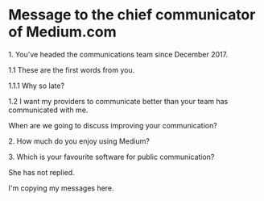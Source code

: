 # Message to the chief communicator of Medium.com

1\. You've headed the communications team since December 2017.

1.1 These are the first words from you.

1.1.1 Why so late?

1.2 I want my providers to communicate better than your team has communicated with me.

When are we going to discuss improving your communication?

2\. How much do you enjoy using Medium?

3\. Which is your favourite software for public communication?

She has not replied.

I'm copying my messages here.